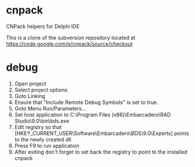 cnpack
======

CNPack helpers for Delphi IDE

This is a clone of the subversion repository located at https://code.google.com/p/cnpack/source/checkout

debug
=====

1. Open project
2. Select project options
3. Goto Linking
4. Ensure that "Include Remote Debug Symbols" is set to true.
5. Goto Menu Run/Parameters...
6. Set host application to C:\Program Files (x86)\Embarcadero\RAD Studio\9.0\bin\bds.exe
7. Edit registry so that [HKEY_CURRENT_USER\Software\Embarcadero\BDS\9.0\Experts] points to the newly created dll
8. Press F9 to run applicatoin
9. After exiting don't forget to set back the registry to point to the installed cnpack
